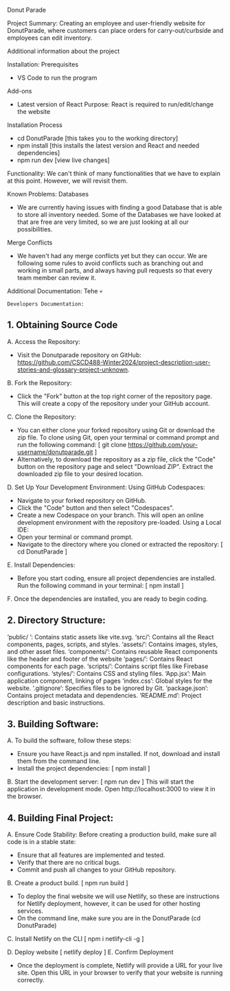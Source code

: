 Donut Parade

Project Summary: 
  Creating an employee and user-friendly website for DonutParade, where customers can place orders for carry-out/curbside and employees can edit inventory.

  Additional information about the project
    
Installation:
  Prerequisites
  - VS Code to run the program

  Add-ons
  - Latest version of React
    Purpose: React is required to run/edit/change the website

  Installation Process
  - cd DonutParade [this takes you to the working directory]
  - npm install [this installs the latest version and React and needed dependencies]
  - npm run dev [view live changes]

Functionality:
  We can't think of many functionalities that we have to explain at this point. However, we will revisit them.

Known Problems:
  Databases
  - We are currently having issues with finding a good Database that is able to store all inventory needed. Some of the Databases we have looked at that are free are very limited, so we are just looking at all our possibilities.

  Merge Conflicts
  - We haven't had any merge conflicts yet but they can occur. We are following some rules to avoid conflicts such as branching out and working in small parts, and always having pull requests so that every team member can review it.

Additional Documentation:
  Tehe 💀

	Developers Documentation:
 
## 1. Obtaining Source Code

A. Access the Repository:
- Visit the Donutparade repository on GitHub: https://github.com/CSCD488-Winter2024/project-description-user-stories-and-glossary-project-unknown.

B. Fork the Repository:
- Click the "Fork" button at the top right corner of the repository page. This will create a copy of the repository under your GitHub account.

C. Clone the Repository:
- You can either clone your forked repository using Git or download the zip file. To clone using Git, open your terminal or command prompt and run the following command:
	[ git clone https://github.com/your-username/donutparade.git ]
- Alternatively, to download the repository as a zip file, click the "Code" button on the repository page and select "Download ZIP". Extract the downloaded zip file to your desired location.

D. Set Up Your Development Environment:
Using GitHub Codespaces:
- Navigate to your forked repository on GitHub.
- Click the "Code" button and then select "Codespaces".
- Create a new Codespace on your branch. This will open an online development environment with the repository pre-loaded.
Using a Local IDE:
- Open your terminal or command prompt.
- Navigate to the directory where you cloned or extracted the repository:
	[ cd DonutParade ]

E. Install Dependencies:
- Before you start coding, ensure all project dependencies are installed. Run the following command in your terminal:
	[ npm install ]

F. Once the dependencies are installed, you are ready to begin coding. 


## 2. Directory Structure:

‘public/ ’: Contains static assets like vite.svg.
‘src/’: Contains all the React components, pages, scripts, and styles.
‘assets/’: Contains images, styles, and other asset files.
‘components/’: Contains reusable React components like the header and footer of the website
‘pages/’: Contains React components for each page.
‘scripts/’: Contains script files like Firebase configurations.
‘styles/’: Contains CSS and styling files.
‘App.jsx’: Main application component, linking of pages
‘index.css’: Global styles for the website.
‘.gitignore’: Specifies files to be ignored by Git.
‘package.json’: Contains project metadata and dependencies.
‘README.md’: Project description and basic instructions.

## 3. Building Software:

A. To build the software, follow these steps:
- Ensure you have React.js and npm installed. If not, download and install them from the command line.
- Install the project dependencies:
	[ npm install ]

B. Start the development server: 
	[ npm run dev ] 
	This will start the application in development mode. Open http://localhost:3000 to view it in the browser.

## 4. Building Final Project:

A. Ensure Code Stability:
Before creating a production build, make sure all code is in a stable state:
- Ensure that all features are implemented and tested.
- Verify that there are no critical bugs.
- Commit and push all changes to your GitHub repository.

B. Create a product build.
	[ npm run build ]
- To deploy the final website we will use Netlify, so these are instructions for Netlify deployment, however, it can be used for other hosting services.
- On the command line, make sure you are in the DonutParade (cd DonutParade)
  
C. Install Netlify on the CLI
	[ npm i netlify-cli -g ]
 
D. Deploy website
	[ netlify deploy ]
E. Confirm Deployment
- Once the deployment is complete, Netlify will provide a URL for your live site. Open this     URL in your browser to verify that your website is running correctly.
